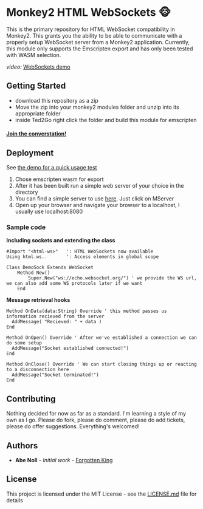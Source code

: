 # Monkey2 HTML WebSockets 🐵

This is the primary repository for HTML WebSocket compatibility in Monkey2. This grants you the ability to be able 
to communicate with a properly setup WebSocket server from a Monkey2 application. Currently, this module only supports
the Emscripten export and has only been tested with WASM selection. 

_video:_
[WebSockets demo](https://streamable.com/s/mpgf5/evnwka)
## Getting Started

- download this repository as a zip
- Move the zip into your monkey2 modules folder and unzip into its appropriate folder
- inside Ted2Go right click the folder and build this module for emscripten

#### [Join the converstation!](http://monkeycoder.co.nz/forums/topic/introducing-html-websockets-for-mx2/)

## Deployment
See [the demo for a quick usage test](bananas/websock_demo/websock_demo.monkey2)

1. Chose emscripten wasm for export 
2. After it has been built run a simple web server of your choice in the directory 
3. You can find a simple server to use [here](http://monkeycoder.co.nz/monkey2-files/). Just click on MServer
4. Open up your browser and navigate your browser to a localhost, I usually use localhost:8080

### Sample code
**Including sockets and extending the class**
```monkey2
#Import "<html-ws>"   ': HTML WebSockets now available
Using html.ws..       ': Access elements in global scope 

Class DemoSock Extends WebSocket
	Method New()
		Super.New("ws://echo.websocket.org/") ' we provide the WS url, we can also add some WS protocols later if we want
	End
```

**Message retrieval hooks**
```monkey2
Method OnData(data:String) Override ' this method passes us information recieved from the server
  AddMessage( "Recieved: " + data )
End

Method OnOpen() Override ' After we've established a connection we can do some setup
  AddMessage("Socket established connected!")
End

Method OnClose() Override ' We can start closing things up or reacting to a disconnection here
  AddMessage("Socket terminated!")
End
```


## Contributing

Nothing decided for now as far as a standard. I'm learning a style of my own as I go. 
Please do fork, please do comment, please do add tickets, please do offer suggestions. Everything's welcomed!

## Authors

* **Abe Noll** - *Initial work* - [Forgotten King](https://github.com/forgotten-king)

## License

This project is licensed under the MIT License - see the [LICENSE.md](LICENSE.md) file for details
